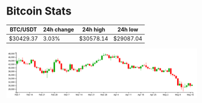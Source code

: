 # Bitcoin Stats

BTC/USDT|24h change|24h high|24h low|
|---|---|---|---|
|$30429.37|3.03%|$30578.14|$29087.04|

<img src="./chart.svg">
